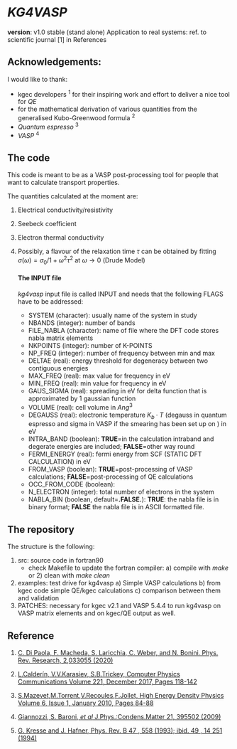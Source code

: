 # *__KG4VASP__*

__version__: v1.0 stable (stand alone)
Application to real systems: ref. to scientific journal [1] in References

## Acknowledgements:

I would like to thank:

* kgec developers <sup>1</sup> for their inspiring work and effort to deliver a nice tool for *QE*
* for the mathematical derivation of various quantities from the generalised Kubo-Greenwood formula <sup>2</sup>
* *Quantum espresso* <sup>3</sup>
* *VASP* <sup>4</sup>


## The code
This code is meant to be as a VASP post-processing tool for people that want to calculate transport properties.

The quantities calculated at the moment are:

1. Electrical conductivity/resistivity

2. Seebeck coefficient

3. Electron thermal conductivity

4. Possibly, a flavour of the relaxation time $\tau$ can be obtained by fitting $\sigma (\omega) = \sigma_0 / 1+\omega^2 \tau^2$ at $\omega \rightarrow 0$ (Drude Model)

    ####   The INPUT file
    *kg4vasp* input file is called INPUT and needs that  the following FLAGS have to be addressed:

    * SYSTEM (character): usually name of the system in study
    * NBANDS (integer): number of bands
    * FILE_NABLA (character): name of file where the DFT code stores nabla matrix elements
    * NKPOINTS (integer): number of K-POINTS
    * NP_FREQ (integer): number of frequency between min and max
    * DELTAE (real): energy threshold for degeneracy between two contiguous energies
    * MAX_FREQ (real): max value for frequency in eV
    * MIN_FREQ (real): min value for frequency in eV
    * GAUS_SIGMA (real): spreading in eV for delta function that is approximated by 1 gaussian function  
    * VOLUME (real): cell volume in $Ang ^3$
    * DEGAUSS (real): electronic temperature $K_b \cdot  T$ (degauss in quantum espresso and sigma in VASP if the smearing has been set up on ) in eV
    * INTRA_BAND (boolean): **TRUE**=in the calculation intraband and degerate energies are included; **FALSE**=other way round
    * FERMI_ENERGY (real): fermi energy from SCF (STATIC DFT CALCULATION) in eV
    * FROM_VASP (boolean): **TRUE**=post-processing of VASP calculations; **FALSE**=post-processing of QE calculations
    * OCC_FROM_CODE (boolean):
    * N_ELECTRON (integer): total number of electrons in the system
    * NABLA_BIN (boolean, default=**.FALSE.**): **TRUE**: the nabla file is in binary format; **FALSE** the nabla file is in ASCII formatted file.









## The repository
The structure is the following:

1. src: source code in fortran90
    * check Makefile to update the fortran compiler: a) compile with *make* or 2) clean with *make clean*
2. examples: test drive for kg4vasp
    a) Simple VASP calculations
    b) from kgec code simple QE/kgec calculations
    c) comparison between them and validation
3. PATCHES: necessary for kgec v2.1 and VASP 5.4.4 to run kg4vasp on VASP matrix elements and on kgec/QE output as well.


## Reference

1. [C. Di Paola, F. Macheda, S. Laricchia, C. Weber, and N. Bonini. Phys. Rev. Research, 2,033055 (2020)]() 

2. [L.Calderín, V.V.Karasiev, S.B.Trickey, Computer Physics Communications Volume 221, December 2017, Pages 118-142](https://doi.org/10.1016/j.cpc.2017.08.008)

3. [S.Mazevet,M.Torrent,V.Recoules,F.Jollet, High Energy Density Physics Volume 6, Issue 1, January 2010, Pages 84-88]( https://doi.org/10.1016/j.hedp.2009.06.004)

4. [Giannozzi, S. Baroni, *et al* J.Phys.:Condens.Matter 21, 395502 (2009)](http://dx.doi.org/10.1088/0953-8984/21/39/395502)

4. [G. Kresse and J. Hafner, Phys. Rev. B 47 , 558 (1993); ibid. 49 , 14 251 (1994)](https://doi.org/10.1103/PhysRevB.47.558)

